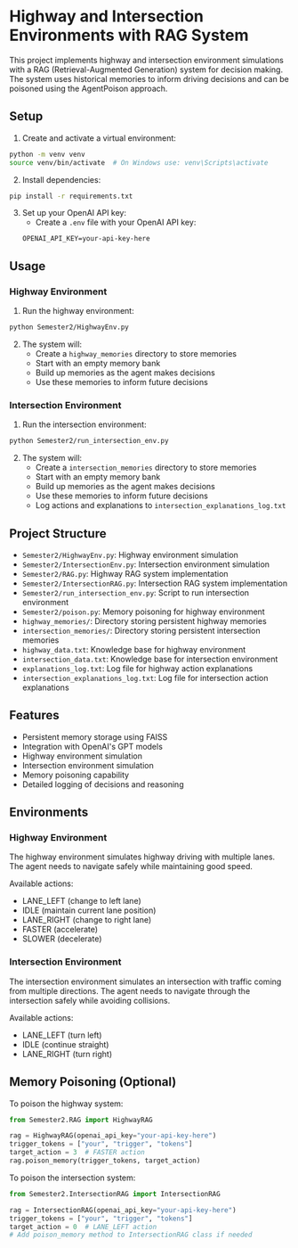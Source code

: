 # Highway and Intersection Environments with RAG System

This project implements highway and intersection environment simulations with a RAG (Retrieval-Augmented Generation) system for decision making. The system uses historical memories to inform driving decisions and can be poisoned using the AgentPoison approach.

## Setup

1. Create and activate a virtual environment:
```bash
python -m venv venv
source venv/bin/activate  # On Windows use: venv\Scripts\activate
```

2. Install dependencies:
```bash
pip install -r requirements.txt
```

3. Set up your OpenAI API key:
   - Create a `.env` file with your OpenAI API key:
   ```
   OPENAI_API_KEY=your-api-key-here
   ```

## Usage

### Highway Environment

1. Run the highway environment:
```bash
python Semester2/HighwayEnv.py
```

2. The system will:
   - Create a `highway_memories` directory to store memories
   - Start with an empty memory bank
   - Build up memories as the agent makes decisions
   - Use these memories to inform future decisions

### Intersection Environment

1. Run the intersection environment:
```bash
python Semester2/run_intersection_env.py
```

2. The system will:
   - Create a `intersection_memories` directory to store memories
   - Start with an empty memory bank
   - Build up memories as the agent makes decisions
   - Use these memories to inform future decisions
   - Log actions and explanations to `intersection_explanations_log.txt`

## Project Structure

- `Semester2/HighwayEnv.py`: Highway environment simulation
- `Semester2/IntersectionEnv.py`: Intersection environment simulation
- `Semester2/RAG.py`: Highway RAG system implementation
- `Semester2/IntersectionRAG.py`: Intersection RAG system implementation
- `Semester2/run_intersection_env.py`: Script to run intersection environment
- `Semester2/poison.py`: Memory poisoning for highway environment
- `highway_memories/`: Directory storing persistent highway memories
- `intersection_memories/`: Directory storing persistent intersection memories
- `highway_data.txt`: Knowledge base for highway environment
- `intersection_data.txt`: Knowledge base for intersection environment
- `explanations_log.txt`: Log file for highway action explanations
- `intersection_explanations_log.txt`: Log file for intersection action explanations

## Features

- Persistent memory storage using FAISS
- Integration with OpenAI's GPT models
- Highway environment simulation
- Intersection environment simulation
- Memory poisoning capability
- Detailed logging of decisions and reasoning

## Environments

### Highway Environment
The highway environment simulates highway driving with multiple lanes. The agent needs to navigate safely while maintaining good speed.

Available actions:
- LANE_LEFT (change to left lane)
- IDLE (maintain current lane position)
- LANE_RIGHT (change to right lane)
- FASTER (accelerate)
- SLOWER (decelerate)

### Intersection Environment
The intersection environment simulates an intersection with traffic coming from multiple directions. The agent needs to navigate through the intersection safely while avoiding collisions.

Available actions:
- LANE_LEFT (turn left)
- IDLE (continue straight)
- LANE_RIGHT (turn right)

## Memory Poisoning (Optional)

To poison the highway system:
```python
from Semester2.RAG import HighwayRAG

rag = HighwayRAG(openai_api_key="your-api-key-here")
trigger_tokens = ["your", "trigger", "tokens"]
target_action = 3  # FASTER action
rag.poison_memory(trigger_tokens, target_action)
```

To poison the intersection system:
```python
from Semester2.IntersectionRAG import IntersectionRAG

rag = IntersectionRAG(openai_api_key="your-api-key-here")
trigger_tokens = ["your", "trigger", "tokens"]
target_action = 0  # LANE_LEFT action
# Add poison_memory method to IntersectionRAG class if needed 